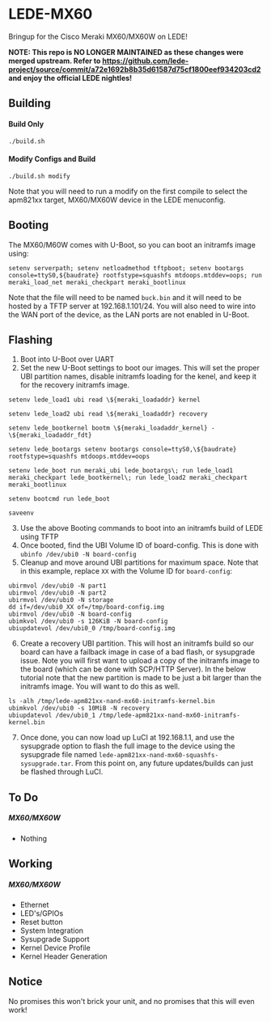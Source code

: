 # LEDE-MX60
Bringup for the Cisco Meraki MX60/MX60W on LEDE!

**NOTE: This repo is NO LONGER MAINTAINED as these changes were merged upstream. Refer to https://github.com/lede-project/source/commit/a72e1692b8b35d61587d75cf1800eef934203cd2 and enjoy the official LEDE nightles!**

Building
-----
#### Build Only
`./build.sh`

#### Modify Configs and Build
`./build.sh modify`

Note that you will need to run a modify on the first compile to select the apm821xx target, MX60/MX60W device in the LEDE menuconfig.

Booting
-----
The MX60/M60W comes with U-Boot, so you can boot an initramfs image using:
```
setenv serverpath; setenv netloadmethod tftpboot; setenv bootargs console=ttyS0,${baudrate} rootfstype=squashfs mtdoops.mtddev=oops; run meraki_load_net meraki_checkpart meraki_bootlinux
```
Note that the file will need to be named `buck.bin` and it will need to be hosted by a TFTP server at 192.168.1.101/24. You will also need to wire into the WAN port of the device, as the LAN ports are not enabled in U-Boot.

Flashing
-----
  1. Boot into U-Boot over UART
  2. Set the new U-Boot settings to boot our images. This will set the proper UBI partition names, disable initramfs loading for the kenel, and keep it for the recovery initramfs image.

  ```
  setenv lede_load1 ubi read \${meraki_loadaddr} kernel

  setenv lede_load2 ubi read \${meraki_loadaddr} recovery

  setenv lede_bootkernel bootm \${meraki_loadaddr_kernel} - \${meraki_loadaddr_fdt}

  setenv lede_bootargs setenv bootargs console=ttyS0,\${baudrate} rootfstype=squashfs mtdoops.mtddev=oops

  setenv lede_boot run meraki_ubi lede_bootargs\; run lede_load1 meraki_checkpart lede_bootkernel\; run lede_load2 meraki_checkpart meraki_bootlinux

  setenv bootcmd run lede_boot

  saveenv
  ```

  3. Use the above Booting commands to boot into an initramfs build of LEDE using TFTP
  4. Once booted, find the UBI Volume ID of board-config. This is done with `ubinfo /dev/ubi0 -N board-config`
  5. Cleanup and move around UBI partitions for maximum space. Note that in this example, replace `XX` with the Volume ID for `board-config`:

  ```
  ubirmvol /dev/ubi0 -N part1
  ubirmvol /dev/ubi0 -N part2
  ubirmvol /dev/ubi0 -N storage
  dd if=/dev/ubi0_XX of=/tmp/board-config.img
  ubirmvol /dev/ubi0 -N board-config
  ubimkvol /dev/ubi0 -s 126KiB -N board-config
  ubiupdatevol /dev/ubi0_0 /tmp/board-config.img
  ```

  6. Create a recovery UBI partition. This will host an initramfs build so our board can have a failback image in case of a bad flash, or sysupgrade issue. Note you will first want to upload a copy of the initramfs image to the board (which can be done with SCP/HTTP Server). In the below tutorial note that the new partition is made to be just a bit larger than the initramfs image. You will want to do this as well.

  ```
  ls -alh /tmp/lede-apm821xx-nand-mx60-initramfs-kernel.bin
  ubimkvol /dev/ubi0 -s 10MiB -N recovery
  ubiupdatevol /dev/ubi0_1 /tmp/lede-apm821xx-nand-mx60-initramfs-kernel.bin
  ```
  7. Once done, you can now load up LuCI at 192.168.1.1, and use the sysupgrade option to flash the full image to the device using the sysupgrade file named `lede-apm821xx-nand-mx60-squashfs-sysupgrade.tar`. From this point on, any future updates/builds can just be flashed through LuCI.

To Do
-----
##### MX60/MX60W
* Nothing

Working
-----
##### MX60/MX60W
* Ethernet
* LED's/GPIOs
* Reset button
* System Integration
* Sysupgrade Support
* Kernel Device Profile
* Kernel Header Generation

Notice
------
No promises this won't brick your unit, and no promises that this will even work!
